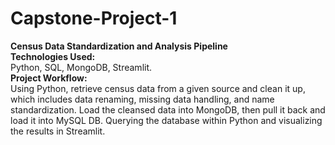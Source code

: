 # Capstone-Project-1
**Census Data Standardization and Analysis Pipeline** <br/>
**Technologies Used:** <br/> Python, SQL, MongoDB, Streamlit.<br/>
**Project Workflow:** <br/>Using Python, retrieve census data from a given source and clean it up, which includes data renaming, missing data handling, and name standardization. Load the cleansed data into MongoDB, then pull it back and load it into MySQL DB. Querying the database within Python and visualizing the results in Streamlit. 
